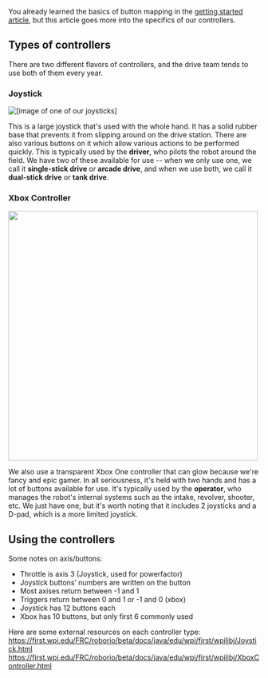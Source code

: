 You already learned the basics of button mapping in the [getting started article](https://github.com/Team2530/Documentation/wiki/Getting-started-with-the-robot), but this article goes more into the specifics of our controllers.

## Types of controllers
There are two different flavors of controllers, and the drive team tends to use both of them every year.

### Joystick
![[image of one of our joysticks]](https://images-na.ssl-images-amazon.com/images/I/414X2Z0A7TL._SY450_.jpg)

This is a large joystick that's used with the whole hand. It has a solid rubber base that prevents it from slipping around on the drive station. There are also various buttons on it which allow various actions to be performed quickly. This is typically used by the **driver**, who pilots the robot around the field. We have two of these available for use -- when we only use one, we call it **single-stick drive** or **arcade drive**, and when we use both, we call it **dual-stick drive** or **tank drive**.

### Xbox Controller
<img src="https://i.pinimg.com/originals/dc/4c/03/dc4c035665fe971d23b573594aff1d3d.jpg" width="500">

We also use a transparent Xbox One controller that can glow because we're fancy and epic gamer. In all seriousness, it's held with two hands and has a lot of buttons available for use. It's typically used by the **operator**, who manages the robot's internal systems such as the intake, revolver, shooter, etc. We just have one, but it's worth noting that it includes 2 joysticks and a D-pad, which is a more limited joystick.

## Using the controllers
Some notes on axis/buttons:
* Throttle is axis 3 (Joystick, used for powerfactor)
* Joystick buttons’ numbers are written on the button
* Most axises return between -1 and 1
* Triggers return between 0 and 1 or -1 and 0 (xbox)
* Joystick has 12 buttons each
* Xbox has 10 buttons, but only first 6 commonly used

Here are some external resources on each controller type:  
https://first.wpi.edu/FRC/roborio/beta/docs/java/edu/wpi/first/wpilibj/Joystick.html  
https://first.wpi.edu/FRC/roborio/beta/docs/java/edu/wpi/first/wpilibj/XboxController.html